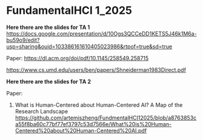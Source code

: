 # FundamentalHCI 1_2025
**Here there are the slides for TA 1**
https://docs.google.com/presentation/d/10Ogs3QCCeDD1KETS5J46k1M6a-bu59o9/edit?usp=sharing&ouid=103386161610405023986&rtpof=true&sd=true

Paper: 
https://dl.acm.org/doi/pdf/10.1145/258549.258715

https://www.cs.umd.edu/users/ben/papers/Shneiderman1983Direct.pdf

**Here there are the slides for TA 2**

Paper:
1. What is Human-Centered about Human-Centered AI? A Map of the Research Landscape
https://github.com/artemiszheng/FundmentalHCI12025/blob/a8763853ca55f8ba60c77bf77ef3797c53d7566e/What%20is%20Human-Centered%20about%20Human-Centered%20AI.pdf
